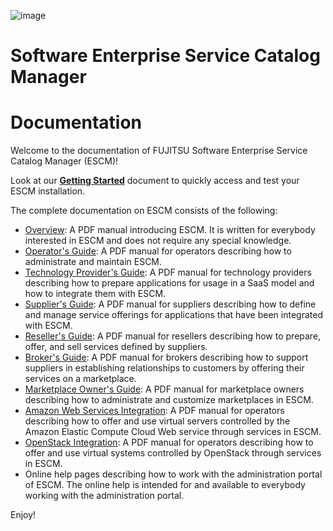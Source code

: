 ![image](https://raw.githubusercontent.com/servicecatalog/documentation/master/Development/DocSources/en/Shared/_images/fujitsu_logo_200.png)

# Software Enterprise Service Catalog Manager
# Documentation 

Welcome to the documentation of FUJITSU Software Enterprise Service Catalog Manager (ESCM)! 

Look at our **[Getting Started](GettingStarted.md)** document to quickly access and test your ESCM installation. 

The complete documentation on ESCM consists of the following:

* [Overview](Manuals/Overview.pdf): A PDF manual introducing ESCM. It is written for everybody interested in ESCM and does not require any special knowledge.
* [Operator's Guide](Manuals/Operation.pdf): A PDF manual for operators describing how to administrate and maintain ESCM.
* [Technology Provider's Guide](Manuals/TechProv.pdf): A PDF manual for technology providers describing how to prepare applications for usage in a SaaS model and how to integrate them with ESCM.
* [Supplier's Guide](Manuals/Supplier.pdf): A PDF manual for suppliers describing how to define and manage service offerings for applications that have been integrated with ESCM.
* [Reseller's Guide](Manuals/Reseller.pdf): A PDF manual for resellers describing how to prepare, offer, and sell services defined by suppliers.
* [Broker's Guide](Manuals/Broker.pdf): A PDF manual for brokers describing how to support suppliers in establishing relationships to customers by offering their services on a marketplace.
* [Marketplace Owner's Guide](Manuals/MPOwner.pdf): A PDF manual for marketplace owners describing how to administrate and customize marketplaces in ESCM.
* [Amazon Web Services Integration](Manuals/AWSIntegration.pdf): A PDF manual for operators describing how to offer and use virtual servers controlled by the Amazon Elastic Compute Cloud Web service through services in ESCM.
* [OpenStack Integration](Manuals/OSIntegration.pdf): A PDF manual for operators describing how to offer and use virtual systems controlled by OpenStack through services in ESCM.
* Online help pages describing how to work with the administration portal of ESCM. The online help is intended for and available to everybody working with the administration portal.


Enjoy!

